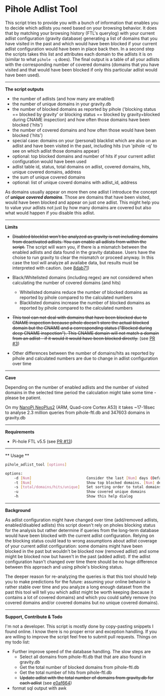 # Pihole Adlist Tool


This script tries to provide you with a bunch of information that enables you to decide which adlists you need based on your browsing behavior. It does that by matching your browsing history (FTL's querylog) with your current adlist configuration (gravity database) generating a list of domains that you have visited in the past and which would have been blocked if your current adlist configuration would have been in place back then. In a second step the scripts takes this list and attributes each domain to the adlists it is on (similar to what `pihole -q` does). The final output is a table of all your adlists with the corresponding number of covered domains (domains that you have visited and that would have been blocked if only this particular adlist would have been used).

---
**The script outputs**

-  the number of adlists (and how many are enabled)
- the number of unique domains in your gravity.db
- the number of blocked domains as reported by pihole ('blocking status == blocked by gravity' or blocking status == blocked by gravity+blocked during CNAME inspection) and how often those domains have been blocked ('hits')
- the number of covered domains and how often those would have been blocked ('hits')
- special case: domains on your (personal) blacklist which are also on an adlist and have been visited in the past, including hits (run 'pihole -q' to see on which adlist those domains appear)
- optional: top blocked domains and number of hits if your current adlist configuration would have been used
- adlist table
    id, status, total domains on adlist, covered domains, hits, unique covered domains, address
 -  the sum of unique covered domains
- optional: list of unique coverd domains with adlist_id, address

As domains usually appear on more then one adlist I introduce the concept of ***unique covered domains***. Those are domains that have been visited, would have been blocked and appear on just one adlist. This might help you to value your adlists not just by how many domains are covered but also what would happen if you disable this adlist.

---
**Limits**

- ~~Disabled blocklist won't be analyzed as gravity is not including domains from deactivated adlists. You can enable all adlists from within the script.~~
The script will warn you, if there is a mismatch between the enabled adlists and data found in the gravity database. Users have the choise to run gravity to clear the mismatch or proceed anyway. In this case the tool will analyze all availabe data, but results must be interpreted with caution. (see [8dab71](https://github.com/yubiuser/pihole_adlist_tool/commit/8dab71836c1b2407c9626b17fd592399a7ef0b58))

-  Black/Whitelisted domains (including regex) are not considered when calculating the number of covered domains (and hits)
	- Whitelisted domains reduce the number of blocked domains as reported by pihole compared to the calculated numbers
	-  Blacklisted domains increase the number of blocked domains as reported by pihole compared to the calculated numbers
	
-  ~~This tool can not deal with domains that have been blocked due to CNAME inspection because pihole doesn't store the actual blocked domain but the CNAME and a corresponding status ("Blocked during deep CNAME inspection"). This CNAME domain will not match a domain from an adlist - if it would it would have been blocked directly.~~ (see [PR #3](https://github.com/yubiuser/pihole_adlist_tool/pull/3))

-  Other differences between the number of domains/hits as reported by pihole and calculated numbers are due to change in adlist configuration over time

---
**Cave**

Depending on the number of enabled adlists and the number of visited domains in the selected time period the calculation might take some time - please be patient.

On my [NanoPi NeoPlus2](http://wiki.friendlyarm.com/wiki/index.php/NanoPi_NEO_Plus2)  (ARM, Quad-core Cortex A53)  it takes ~17-18sec to analyse 2.3 million queries from pihole-ftl.db and 347603 domains in gravity.db

---
**Requirements**

- Pi-hole FTL v5.5 (see [PR #13](https://github.com/yubiuser/pihole_adlist_tool/pull/13)) 

---
** Usage **

```bash	
pihole_adlist_tool [options]

options:
    -d [Num]                         Consider the last [Num] days (Default: 30). Enter 0 for all-time analysis.
    -t [Num]                         Show top blocked domains. [Num] defines the number to show.
    -s [total/domains/hits/unique]   Set sorting order to total domains, domains covered, hits covered or unique covered domains DESC. (Default sorting: id ASC)
    -u                               Show covered unique domains
    -h                               Show this help dialog

```
    

----
**Background**

As adlist configuration might have changed over time (add/removed adlists, enabled/disabled adlists) this script doesn't rely on pholes blocking status for the analysis but rather determine if queries from the long-term database would have been blocked with the current adlist configuration. Relying on the blocking status could lead to wrong assumptions about adlist coverage of your current adlist configuration: some domains might have been blocked in the past but wouldn't be blocked now (removed adlist) and some might be blocked now but haven't in the past (added adlist). If the adlist configuration hasn't changed over time there should be no huge difference between this approach and using pihole's blocking status.

The deeper reason for re-analyzing the queries is that this tool should help you to make predictions for the future: assuming your online behavior is rather stable over time and you analyze a long enough dataset from the past this tool will tell you which adlist might be worth keeping (because it contains a lot of covered domains) and which you could safely remove (no covered domains and/or covered domains but no unique covered domains).

---
**Support, Contribute & Todo**

I'm not a developer. This script is mostly done by copy-pasting snippets I found online. I know there is no proper error and exception handling. If you are willing to improve the script feel free to submit pull requests. Things on my todo list:

-  Further improve speed of the database handling. The slow steps are
	- Select all domains from pihole-ftl.db that that are also found in gravity.db
	- Get the total number of blocked domains from pihole-ftl.db
	- Get the total number of hits from pihole-ftl.db
	- ~~Update adlist with the total number of domains from gravity.db for each adlist~~ (see  [e0af664](https://github.com/yubiuser/pihole_adlist_tool/commit/e0af6642487515a28c4d1c7eb91f19def634ddce))
- format sql output with awk
